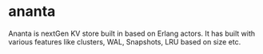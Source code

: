 # ananta
Ananta is nextGen KV store built in based on Erlang actors. It has built with various features like clusters, WAL, Snapshots, LRU based on size etc. 
